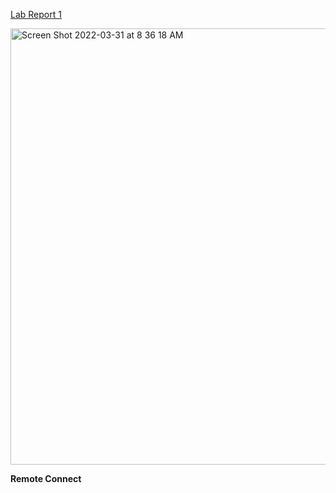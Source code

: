 [Lab Report 1](https://docs.google.com/document/d/1FjhcWWyNLU-B-I-_yEofumn0BLGZxYbWXScFVp-Wg_w/edit?usp=sharing)


<img width="698" alt="Screen Shot 2022-03-31 at 8 36 18 AM" src="https://user-images.githubusercontent.com/58501820/162236544-77eb0a25-b559-4fd8-8620-2d25dab3952b.png">


**Remote Connect**
